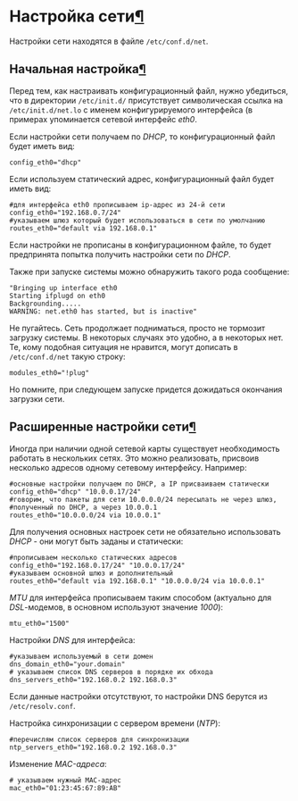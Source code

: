 # Настройка сети[¶](#Настройка-сети)

Настройки сети находятся в файле `/etc/conf.d/net`.

## Начальная настройка[¶](#Начальная-настройка)

Перед тем, как настраивать конфигурационный файл, нужно убедиться, что в директории `/etc/init.d/` присутствует символическая ссылка на `/etc/init.d/net.lo` с именем конфигурируемого интерфейса (в примерах упоминается сетевой интерфейс _eth0_.

Если настройки сети получаем по _DHCP_, то конфигурационный файл будет иметь вид:  

    
    config_eth0="dhcp" 
    

Если используем статический адрес, конфигурационный файл будет иметь вид:  

    
    #для интерфейса eth0 прописываем ip-адрес из 24-й сети
    config_eth0="192.168.0.7/24" 
    #указываем шлюз который будет использоваться в сети по умолчанию
    routes_eth0="default via 192.168.0.1" 
    

Если настройки не прописаны в конфигурационном файле, то будет предпринята попытка получить настройки сети по _DHCP_.

Также при запуске системы можно обнаружить такого рода сообщение:

    
    "Bringing up interface eth0
    Starting ifplugd on eth0
    Backgrounding.....
    WARNING: net.eth0 has started, but is inactive" 
    

Не пугайтесь. Сеть продолжает подниматься, просто не тормозит загрузку системы. В некоторых случаях это удобно, а в некоторых нет. Те, кому подобная ситуация не нравится, могут дописать в `/etc/conf.d/net` такую строку:  

    
    modules_eth0="!plug" 
    

Но помните, при следующем запуске придется дожидаться окончания загрузки сети.

## Расширенные настройки сети[¶](#Расширенные-настройки-сети)

Иногда при наличии одной сетевой карты существует необходимость работать в нескольких сетях. Это можно реализовать, присвоив несколько адресов одному сетевому интерфейсу. Например:  

    
    #основные настройки получаем по DHCP, а IP присваиваем статически
    config_eth0="dhcp" "10.0.0.17/24" 
    #говорим, что пакеты для сети 10.0.0.0/24 пересылать не через шлюз,
    #полученный по DHCP, а через 10.0.0.1
    routes_eth0="10.0.0.0/24 via 10.0.0.1" 
    

Для получения основных настроек сети не обязательно использовать _DHCP_ - они могут быть заданы и статически:  

    
    #прописываем несколько статических адресов
    config_eth0="192.168.0.17/24" "10.0.0.17/24" 
    #указываем основной шлюз и дополнительный
    routes_eth0="default via 192.168.0.1" "10.0.0.0/24 via 10.0.0.1" 
    

_MTU_ для интерфейса прописываем таким способом (актуально для _DSL_-модемов, в основном используют значение _1000_):  

    
    mtu_eth0="1500" 
    

Настройки _DNS_ для интерфейса:  

    
    #указываем используемый в сети домен
    dns_domain_eth0="your.domain" 
    # указываем список DNS серверов в порядке их обхода
    dns_servers_eth0="192.168.0.2 192.168.0.3" 
    

Если данные настройки отсутствуют, то настройки DNS берутся из `/etc/resolv.conf`.

Настройка синхронизации с сервером времени (_NTP_):  

    
    #перечислям список серверов для синхронизации
    ntp_servers_eth0="192.168.0.2 192.168.0.3" 
    

Изменение _MAC-адреса_:  

    
    # указываем нужный MAC-адрес
    mac_eth0="01:23:45:67:89:AB"